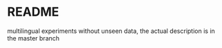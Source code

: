 # README

multilingual experiments without unseen data, the actual description is in the master branch